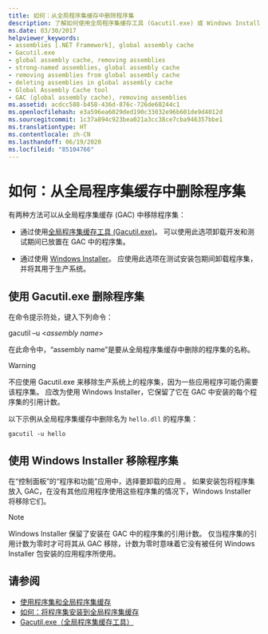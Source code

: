 ```yaml
---
title: 如何：从全局程序集缓存中删除程序集
description: 了解如何使用全局程序集缓存工具 (Gacutil.exe) 或 Windows Installer 从 .NET 的全局程序集缓存中删除程序集。
ms.date: 03/30/2017
helpviewer_keywords:
- assemblies [.NET Framework], global assembly cache
- Gacutil.exe
- global assembly cache, removing assemblies
- strong-named assemblies, global assembly cache
- removing assemblies from global assembly cache
- deleting assemblies in global assembly cache
- Global Assembly Cache tool
- GAC (global assembly cache), removing assemblies
ms.assetid: acdcc588-b458-436d-876c-726de68244c1
ms.openlocfilehash: e3a596ea6029ded190c33032e96b601de9d4012d
ms.sourcegitcommit: 1c37a894c923bea021a3cc38ce7cba946357bbe1
ms.translationtype: HT
ms.contentlocale: zh-CN
ms.lasthandoff: 06/19/2020
ms.locfileid: "85104766"
---
```

# <a name="how-to-remove-an-assembly-from-the-global-assembly-cache"></a>如何：从全局程序集缓存中删除程序集

有两种方法可以从全局程序集缓存 (GAC) 中移除程序集：

- 通过使用[全局程序集缓存工具 (Gacutil.exe)](../tools/gacutil-exe-gac-tool.md)。 可以使用此选项卸载开发和测试期间已放置在 GAC 中的程序集。

- 通过使用 [Windows Installer](/windows/desktop/Msi/windows-installer-portal)。 应使用此选项在测试安装包期间卸载程序集，并将其用于生产系统。

## <a name="removing-an-assembly-with-gacutilexe"></a>使用 Gacutil.exe 删除程序集

在命令提示符处，键入下列命令：

gacutil –u \<*assembly name*>

在此命令中，“assembly name”是要从全局程序集缓存中删除的程序集的名称。

> [!WARNING]
> 不应使用 Gacutil.exe 来移除生产系统上的程序集，因为一些应用程序可能仍需要该程序集。 应改为使用 Windows Installer，它保留了它在 GAC 中安装的每个程序集的引用计数。

以下示例从全局程序集缓存中删除名为 `hello.dll` 的程序集：

```console
gacutil -u hello
```

## <a name="removing-an-assembly-with-windows-installer"></a>使用 Windows Installer 移除程序集

在“控制面板”的“程序和功能”应用中，选择要卸载的应用 。 如果安装包将程序集放入 GAC，在没有其他应用程序使用这些程序集的情况下，Windows Installer 将移除它们。

> [!NOTE]
> Windows Installer 保留了安装在 GAC 中的程序集的引用计数。 仅当程序集的引用计数为零时才可将其从 GAC 移除，计数为零时意味着它没有被任何 Windows Installer 包安装的应用程序所使用。

## <a name="see-also"></a>请参阅

- [使用程序集和全局程序集缓存](working-with-assemblies-and-the-gac.md)
- [如何：将程序集安装到全局程序集缓存](install-assembly-into-gac.md)
- [Gacutil.exe（全局程序集缓存工具）](../tools/gacutil-exe-gac-tool.md)
